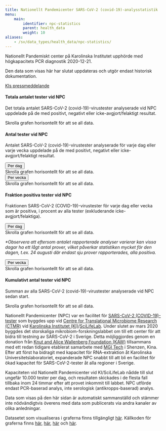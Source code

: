 ```yaml
---
title: Nationellt Pandemicenter SARS-CoV-2 (covid-19)-analysstatistik
menu:
    main:
        identifier: npc-statistics
        parent: health_data
        weight: 10
aliases:
    - /sv/data_types/health_data/npc-statistics/
---
```


<div class="alert alert-info small">
  <p><i class="bi bi-exclamation-triangle-fill"></i>Nationellt Pandemiskt center på Karolinska Institutet upphörde med högkapacitets PCR diagnostik 2020-12-21.</p>
  <p><span class="font-weight-bold">Den data som visas här har slutat uppdateras</span> och utgör endast historisk dokumentation.</p>
  <a href="https://nyheter.ki.se/covid-19-tester-ki-atergar-till-ordinarie-laboratorieverksamhet-men-har-fortsatt-beredskap">KIs pressmeddelande</a>
</div>

#### Totala antalet tester vid NPC

Det totala antalet SARS-CoV-2 (covid-19)-virustester analyserade vid NPC
uppdelade på de med positivt, negativt eller icke-avgjort/felaktigt
resultat.

<div class="d-lg-none alert alert-info">
  Skrolla grafen horisontellt för att se all data.
</div>

<div class="plot_wrapper">
  <div id="grand-total-chart"></div>
</div>

#### Antal tester vid NPC

Antalet SARS-CoV-2 (covid-19)-virustester analyserade för varje dag eller varje vecka
uppdelade på de med positivt, negativt eller icke-avgjort/felaktigt
resultat.

<div id="dwbuttons"><button class="btn btn-secondary" type="button" data-toggle="collapse" data-target="#daily_stacked_bar_chart" aria-expanded="true" aria-controls="#daily_stacked_bar_chart">
  Per dag
</button>
</div>
<div class="collapse show" id="daily_stacked_bar_chart">
<div class="d-lg-none alert alert-info">
  Skrolla grafen horisontellt för att se all data.
</div>
<div class="plot_wrapper">
  <div id="stacked-bar-chart"></div>
</div>
</div>
<div id="dwbuttons">
<button class="btn btn-secondary" type="button" data-toggle="collapse" data-target="#weekly_stacked_bar_chart" aria-expanded="true" aria-controls="weekly_stacked_bar_chart">
Per vecka
</button></div>
<div class="collapse show" id="weekly_stacked_bar_chart">
<div class="d-lg-none alert alert-info">
  Skrolla grafen horisontellt för att se all data.
</div>
<div class="plot_wrapper">
  <div id="stacked-bar-chart-weekly"></div>
</div>
</div>

#### Fraktion positiva tester vid NPC

Fraktionen SARS-CoV-2 (COVID-19)-virustester för varje dag eller vecka som är positiva,
i procent av alla tester (exkluderande icke-avgjort/felaktiga).

<div id="dwbuttons"><button class="btn btn-secondary" type="button" data-toggle="collapse" data-target="#daily_positive_bar_chart" aria-expanded="true" aria-controls="#daily_positive_bar_chart">
  Per dag
</button></div>
<div class="collapse show" id="daily_positive_bar_chart">
    <div class="d-lg-none alert alert-info">
      Skrolla grafen horisontellt för att se all data.
    </div>
    <div class="plot_wrapper">
      <div id="positive-bar-chart"></div>
    </div>
    <p class="small"><i>*Observera att eftersom antalet rapporterade analyser varierar kan vissa dagar ha ett lågt antal prover, vilket påverkar statistiken mycket för den dagen, t.ex. 24 augusti där endast sju prover rapporterades, alla positiva.</i></p>
</div>
<div id="dwbuttons"><button class="btn btn-secondary" type="button" data-toggle="collapse" data-target="#weekly_positive_bar_chart" aria-expanded="true" aria-controls="weekly_positive_bar_chart">
  Per vecka
</button></div>
<div class="collapse show" id="weekly_positive_bar_chart">
  <div class="d-lg-none alert alert-info">
    Skrolla grafen horisontellt för att se all data.
  </div>
  <div class="plot_wrapper">
    <div id="positive-bar-chart-weekly"></div>
  </div>
</div>

#### Kumulativt antal tester vid NPC

Summan av alla SARS-CoV-2 (covid-19)-virustester analyserade vid NPC
sedan start.

<div class="d-lg-none alert alert-info">
  Skrolla grafen horisontellt för att se all data.
</div>

<div class="plot_wrapper">
  <div id="cumulative-plot"></div>
</div>

Nationellt Pandemicenter (NPC) var en facilitet för
[SARS-CoV-2 (COVID-19)-tester](https://ki.se/mtc/ctmr-and-covid-19)
som byggdes upp vid
[Centre for Translational Microbiome Research (CTMR)](https://ki.se/en/research/centre-for-translational-microbiome-research-ctmr)
vid [Karolinska Institutet (KI)](https://ki.se/)/[SciLifeLab](https://www.scilifelab.se/).
Under slutet av mars 2020 byggdes det storskaliga mikrobiom-forskningslabbet
om till ett center för att bidra till testning av SARS-CoV-2 i Sverige.
Detta möjliggjordes genom en donation från
[Knut and Alice Wallenberg Foundation (KAW)](https://kaw.wallenberg.org/)
tillsammans med ett redan tidigare etablerat samarbete med
[MGI Tech](https://en.mgitech.cn/) i Shenzen, Kina. Efter att först ha
bidragit med kapacitet för RNA-extraktion åt Karolinska
Universitetslaboratoriet, expanderade NPC snabbt till att bli en
facilitet för ökad kapacitet för SARS-CoV-2-tester åt alla regioner i
Sverige.

Kapaciteten vid Nationellt Pandemicenter vid KI/SciLifeLab nådde
till slut ungefär 10.000 tester per dag, och resultaten skickades
i de flesta fall tillbaka inom 24 timmar efter att provet inkommit
till labbet. NPC utförde endast PCR-baserad analys, inte serologisk
(antikropps-baserad) analys.

Data som visas på den här sidan är automatiskt sammanställd och stämmer inte
nödvändigtvis överens med data som publicerats via andra kanaler
av olika anledningar.

Datasetet som visualiseras i graferna finns tillgängligt
[här](https://datagraphics.dckube.scilifelab.se/dataset/bbbaf64a25a1452287a8630503f07418).
Källkoden för graferna finns
[här](https://datagraphics.dckube.scilifelab.se/graphic/ba0b27320fe74ad0aef59a26be6c37f1),
[här](https://datagraphics.dckube.scilifelab.se/graphic/ddb1119aefce47d58d0b3a49e98b4fcc),
[här](https://datagraphics.dckube.scilifelab.se/graphic/b31c50be59c84c93986c25b052115a65)
och [här](https://datagraphics.dckube.scilifelab.se/graphic/9145856246004419983d39fcf56d9eb6).

<script src="https://cdn.jsdelivr.net/npm/vega@5.12.1"></script>
<script src="https://cdn.jsdelivr.net/npm/vega-lite@4.12.2"></script>
<script src="https://cdn.jsdelivr.net/npm/vega-embed@6.8.0"></script>

<script src="https://datagraphics.dckube.scilifelab.se/graphic/ba0b27320fe74ad0aef59a26be6c37f1.js?id=grand-total-chart"></script>

<script src="https://datagraphics.dckube.scilifelab.se/graphic/ddb1119aefce47d58d0b3a49e98b4fcc.js?id=stacked-bar-chart"></script>

<script src="https://datagraphics.dckube.scilifelab.se/graphic/1f2322f4301c4773878c956c578e8caf.js?id=stacked-bar-chart-weekly"></script>

<script src="https://datagraphics.dckube.scilifelab.se/graphic/b31c50be59c84c93986c25b052115a65.js?id=positive-bar-chart"></script>

<script src="https://datagraphics.dckube.scilifelab.se/graphic/9145856246004419983d39fcf56d9eb6.js?id=cumulative-plot"></script>

<script src="https://datagraphics.dckube.scilifelab.se/graphic/7f27ae237b8146a498ab4014aadc35db.js?id=positive-bar-chart-weekly"></script>
